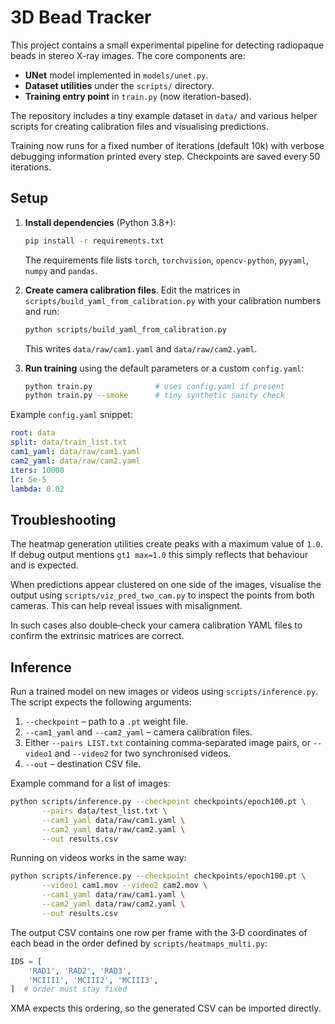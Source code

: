 # 3D Bead Tracker

This project contains a small experimental pipeline for detecting radiopaque beads in stereo X-ray images. The core components are:

- **UNet** model implemented in `models/unet.py`.
- **Dataset utilities** under the `scripts/` directory.
- **Training entry point** in `train.py` (now iteration-based).

The repository includes a tiny example dataset in `data/` and various helper
scripts for creating calibration files and visualising predictions.

Training now runs for a fixed number of iterations (default 10k) with verbose
debugging information printed every step. Checkpoints are saved every 50
iterations.

## Setup

1. **Install dependencies** (Python 3.8+):

   ```bash
   pip install -r requirements.txt
   ```

   The requirements file lists `torch`, `torchvision`,
   `opencv-python`, `pyyaml`, `numpy` and `pandas`.

2. **Create camera calibration files**.  Edit the matrices in
   `scripts/build_yaml_from_calibration.py` with your calibration numbers and
   run:

   ```bash
   python scripts/build_yaml_from_calibration.py
   ```

   This writes `data/raw/cam1.yaml` and `data/raw/cam2.yaml`.

3. **Run training** using the default parameters or a custom `config.yaml`:

   ```bash
   python train.py              # uses config.yaml if present
   python train.py --smoke      # tiny synthetic sanity check
   ```

Example `config.yaml` snippet:

```yaml
root: data
split: data/train_list.txt
cam1_yaml: data/raw/cam1.yaml
cam2_yaml: data/raw/cam2.yaml
iters: 10000
lr: 5e-5
lambda: 0.02
```

## Troubleshooting

The heatmap generation utilities create peaks with a maximum value of `1.0`. If
debug output mentions `gt1 max=1.0` this simply reflects that behaviour and is
expected.

When predictions appear clustered on one side of the images, visualise the
output using `scripts/viz_pred_two_cam.py` to inspect the points from both
cameras. This can help reveal issues with misalignment.

In such cases also double‑check your camera calibration YAML files to confirm
the extrinsic matrices are correct.

## Inference

Run a trained model on new images or videos using `scripts/inference.py`.
The script expects the following arguments:

1. `--checkpoint` – path to a `.pt` weight file.
2. `--cam1_yaml` and `--cam2_yaml` – camera calibration files.
3. Either `--pairs LIST.txt` containing comma‑separated image pairs, or
   `--video1` and `--video2` for two synchronised videos.
4. `--out` – destination CSV file.

Example command for a list of images:

```bash
python scripts/inference.py --checkpoint checkpoints/epoch100.pt \
       --pairs data/test_list.txt \
       --cam1_yaml data/raw/cam1.yaml \
       --cam2_yaml data/raw/cam2.yaml \
       --out results.csv
```

Running on videos works in the same way:

```bash
python scripts/inference.py --checkpoint checkpoints/epoch100.pt \
       --video1 cam1.mov --video2 cam2.mov \
       --cam1_yaml data/raw/cam1.yaml \
       --cam2_yaml data/raw/cam2.yaml \
       --out results.csv
```

The output CSV contains one row per frame with the 3‑D coordinates of each bead
in the order defined by `scripts/heatmaps_multi.py`:

```python
IDS = [
    'RAD1', 'RAD2', 'RAD3',
    'MCIII1', 'MCIII2', 'MCIII3',
]  # order must stay fixed
```

XMA expects this ordering, so the generated CSV can be imported directly.


